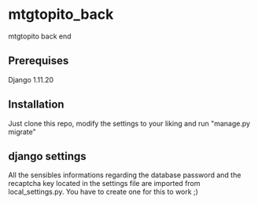 # mtgtopito_back
mtgtopito back end

## Prerequises

Django 1.11.20

## Installation

Just clone this repo, modify the settings to your liking and run "manage.py migrate"

## django settings

All the sensibles informations regarding the database password and the recaptcha key located in the settings file are imported from local_settings.py. You have to create one for this to work ;) 



